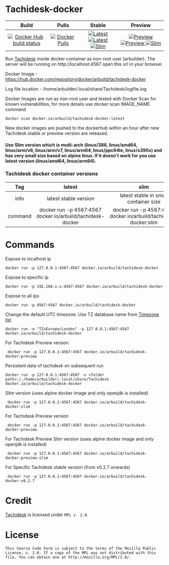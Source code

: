 # Tachidesk-docker

| Build | Pulls | Stable |Preview |
|:-:|:-:|:-:|:-:|
| [![Docker Hub build status](https://github.com/arbuilder/Tachidesk-docker/actions/workflows/build_images.yml/badge.svg?branch=main)](https://github.com/arbuilder/Tachidesk-docker/actions/workflows/docker-image-stable.yml) | [![Docker Pulls](https://img.shields.io/docker/pulls/arbuild/tachidesk-docker.svg)](https://hub.docker.com/r/arbuild/tachidesk-docker/) | [![Latest](https://img.shields.io/badge/dynamic/json?url=https://github.com/arbuilder/tachidesk-docker/raw/main/scripts/tachidesk_version.json&label=version&query=$.stable&color=blue) ![Latest](https://img.shields.io/docker/image-size/arbuild/tachidesk-docker/latest.svg?label=latest) ![Slim](https://img.shields.io/docker/image-size/arbuild/tachidesk-docker/slim.svg?label=slim)](https://hub.docker.com/r/arbuild/tachidesk-docker/) | [![Preview](https://img.shields.io/badge/dynamic/json?url=https://github.com/arbuilder/tachidesk-docker/raw/main/scripts/tachidesk_version.json&label=version&query=$.preview&color=blue) ![Preview](https://img.shields.io/docker/image-size/arbuild/tachidesk-docker/preview?label=preview) ![Slim](https://img.shields.io/docker/image-size/arbuild/tachidesk-docker/preview-slim.svg?label=preview-slim)](https://hub.docker.com/r/arbuild/tachidesk-docker/) |

Run [Tachidesk](https://github.com/AriaMoradi/Tachidesk) inside docker container as non-root user (arbuilder). The server will be running on http://localhost:4567 open this url in your browser.

Docker Image - https://hub.docker.com/repository/docker/arbuild/tachidesk-docker

Log file location - /home/arbuilder/.local/share/Tachidesk/logfile.log

Docker Images are run as non-root user and tested with Docker Scan for known vulnerabilities, for more details use docker scan IMAGE_NAME command

    docker scan docker.io/arbuild/tachidesk-docker:latest

New docker images are pushed to the dockerhub within an hour after new Tachidesk stable or preview version are released.

#### Use Slim version which is mutli-arch (linux/386, linux/amd64, linux/arm/v6, linux/arm/v7, linux/arm64, linux/ppc64le, linux/s390x) and has very small size based on alpine linux. If it doesn't work for you use latest version (linux/amd64, linux/arm64).

### Tachidesk docker container versions

| Tag | latest | slim | preview | preview-slim | v * . * . * |
|:-:|:-:|:-:|:-:|:-:| :-:|
| info | latest stable version | latest stable in small container size | latest preview beta | latest preview beta in small container size | specific tachidesk stable version |
| command | docker run -p 4567:4567 docker.io/arbuild/tachidesk-docker |  docker run -p 4567:4567 docker.io/arbuild/tachidesk-docker:slim |  docker run -p 4567:4567 docker.io/arbuild/tachidesk-docker:preview | docker run -p 4567:4567 docker.io/arbuild/tachidesk-docker:preview-slim | docker run -p 4567:4567 docker.io/arbuild/tachidesk-docker:v0.2.7 |

# Commands

Expose to localhost ip

    docker run -p 127.0.0.1:4567:4567 docker.io/arbuild/tachidesk-docker

Expose to specific ip

    docker run -p 192.168.x.x:4567:4567 docker.io/arbuild/tachidesk-docker

Expose to all ips

    docker run -p 4567:4567 docker.io/arbuild/tachidesk-docker

Change the default UTC timezone. Use TZ database name from [Timezone list](https://en.wikipedia.org/wiki/List_of_tz_database_time_zones)

    docker run -e "TZ=Europe/London" -p 127.0.0.1:4567:4567 docker.io/arbuild/tachidesk-docker
	
For Tachidesk Preview version

     docker run -p 127.0.0.1:4567:4567 docker.io/arbuild/tachidesk-docker:preview

Persistent data of tachidesk on subsequent run

    docker run -p 127.0.0.1:4567:4567 -v <folder path>:/./home/arbuilder/.local/share/Tachidesk docker.io/arbuild/tachidesk-docker
    
Slim version (uses alpine docker image and only openjdk is installed)

     docker run -p 127.0.0.1:4567:4567 docker.io/arbuild/tachidesk-docker:slim
     
For Tachidesk Preview version

     docker run -p 127.0.0.1:4567:4567 docker.io/arbuild/tachidesk-docker:preview
	 
For Tachidesk Preview Slim version (uses alpine docker image and only openjdk is installed)

     docker run -p 127.0.0.1:4567:4567 docker.io/arbuild/tachidesk-docker:preview-slim	 
	 
For Specific Tachidesk stable version (from v0.2.7 onwards)

     docker run -p 127.0.0.1:4567:4567 docker.io/arbuild/tachidesk-docker:v0.2.7

# Credit

[Tachidesk](https://github.com/Suwayomi/Tachidesk) is licensed under `MPL v. 2.0`.

# License

    This Source Code Form is subject to the terms of the Mozilla Public
    License, v. 2.0. If a copy of the MPL was not distributed with this
    file, You can obtain one at http://mozilla.org/MPL/2.0/.
